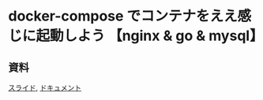 # docker-compose でコンテナをええ感じに起動しよう 【nginx & go & mysql】

##  資料

[スライド](https://hackmd.io/@9qAMaA62RCOfrHlY4tIXYA/Bkk-HcHMH?type=slide#/), [ドキュメント](https://hackmd.io/@9qAMaA62RCOfrHlY4tIXYA/Bkk-HcHMH)